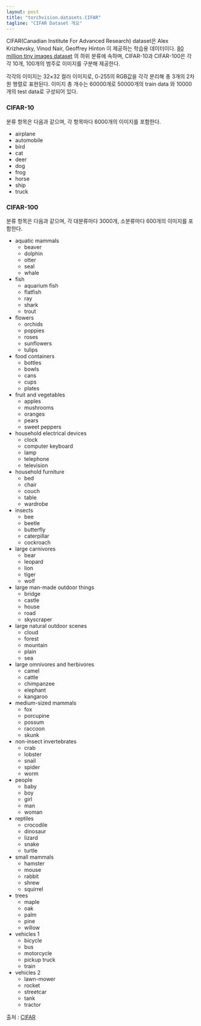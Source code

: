 ```yaml
---
layout: post
title: "torchvision.datasets.CIFAR"
tagline: "CIFAR Dataset 개요"
---
```


CIFAR(Canadian Institute For Advanced Research) dataset은 Alex Krizhevsky, Vinod Nair, Geoffrey Hinton 이 제공하는 학습용 데이터이다. [80 million tiny images dataset](http://groups.csail.mit.edu/vision/TinyImages/) 의 하위 분류에 속하며, CIFAR-10과 CIFAR-100은 각각 10개, 100개의 범주로 이미지를 구분해 제공한다.

각각의 이미지는 32×32 컬러 이미지로, 0-255의 RGB값을 각각 분리해 총 3개의 2차원 행렬로 표현된다. 이미지 총 개수는 60000개로 50000개의 train data 와 10000개의 test data로 구성되어 있다.

### CIFAR-10
분류 항목은 다음과 같으며, 각 항목마다 6000개의 이미지를 포함한다.
- airplane										
- automobile										
- bird										
- cat										
- deer										
- dog										
- frog										
- horse										
- ship										
- truck

### CIFAR-100
분류 항목은 다음과 같으며, 각 대분류마다 3000개, 소분류마다 600개의 이미지를 포함한다.
- aquatic mammals
  - beaver
  - dolphin
  - otter
  - seal
  - whale
- fish
  - aquarium fish
  - flatfish
  - ray
  - shark
  - trout
- flowers
  - orchids
  - poppies
  - roses
  - sunflowers
  - tulips
- food containers
  - bottles
  - bowls
  - cans
  - cups
  - plates
- fruit and vegetables
  - apples
  - mushrooms
  - oranges
  - pears
  - sweet peppers
- household electrical devices
  - clock
  - computer keyboard
  - lamp
  - telephone
  - television
- household furniture
  - bed
  - chair
  - couch
  - table
  - wardrobe
- insects
  - bee
  - beetle
  - butterfly
  - caterpillar
  - cockroach
- large carnivores
  - bear
  - leopard
  - lion
  - tiger
  - wolf
- large man-made outdoor things
  - bridge
  - castle
  - house
  - road
  - skyscraper
- large natural outdoor scenes
  - cloud
  - forest
  - mountain
  - plain
  - sea
- large omnivores and herbivores
  - camel
  - cattle
  - chimpanzee
  - elephant
  - kangaroo
- medium-sized mammals
  - fox
  - porcupine
  - possum
  - raccoon
  - skunk
- non-insect invertebrates
  - crab
  - lobster
  - snail
  - spider
  - worm
- people
  - baby
  - boy
  - girl
  - man
  - woman
- reptiles
  - crocodile
  - dinosaur
  - lizard
  - snake
  - turtle
- small mammals
  - hamster
  - mouse
  - rabbit
  - shrew
  - squirrel
- trees
  - maple
  - oak
  - palm
  - pine
  - willow
- vehicles 1
  - bicycle
  - bus
  - motorcycle
  - pickup truck
  - train
- vehicles 2
  - lawn-mower
  - rocket
  - streetcar
  - tank
  - tractor

출처 : [CIFAR](https://www.cs.toronto.edu/~kriz/cifar.html)
